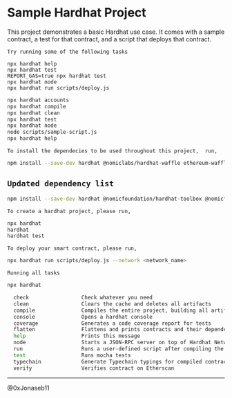 # Sample Hardhat Project

This project demonstrates a basic Hardhat use case. It comes with a sample contract, a test for that contract, and a script that deploys that contract.

`Try running some of the following tasks`

```shell
npx hardhat help
npx hardhat test
REPORT_GAS=true npx hardhat test
npx hardhat node
npx hardhat run scripts/deploy.js
```

```sh
npx hardhat accounts
npx hardhat compile
npx hardhat clean
npx hardhat test
npx hardhat node
node scripts/sample-script.js
npx hardhat help
```

`To install the dependecies to be used throughout this project,  run,`  

```sh
npm install --save-dev hardhat @nomiclabs/hardhat-waffle ethereum-waffle ethereum-waffle chai @nomiclabs/hardhat-ethereum ethers
```

## `Updated dependency list`

````sh
npm install --save-dev hardhat @nomicfoundation/hardhat-toolbox @nomicfoundation/hardhat-network-helpers @nomicfoundation/hardhat-chai-matchers @nomicfoundation/hardhat-ethers @nomicfoundation/hardhat-verify chai ethers hardhat-gas-reporter solidity-coverage @typechain/hardhat typechain @typechain/ethers-v5
````

`To create a hardhat project, please run,`

```sh
npx hardhat
hardhat
hardhat test
```

`To deploy your smart contract, please run,`

```sh
npx hardhat run scripts/deploy.js --network <network_name>
```

`Running all tasks`

```sh
npx hardhat
```

```sh
  check                 Check whatever you need
  clean                 Clears the cache and deletes all artifacts
  compile               Compiles the entire project, building all artifacts
  console               Opens a hardhat console
  coverage              Generates a code coverage report for tests
  flatten               Flattens and prints contracts and their dependencies
  help                  Prints this message
  node                  Starts a JSON-RPC server on top of Hardhat Network
  run                   Runs a user-defined script after compiling the project
  test                  Runs mocha tests
  typechain             Generate Typechain typings for compiled contracts
  verify                Verifies contract on Etherscan
```

----------------

@0xJonaseb11
